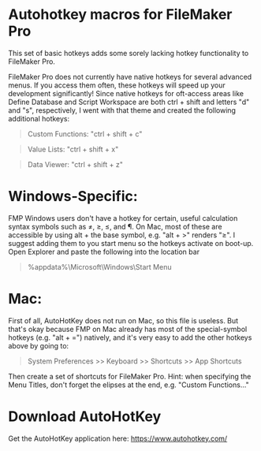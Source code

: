 # Autohotkey macros for FileMaker Pro

This set of basic hotkeys adds some sorely lacking hotkey functionality to FileMaker Pro.

FileMaker Pro does not currently have native hotkeys for several advanced menus. If you access them often, these hotkeys will speed up your development significantly! Since native hotkeys for oft-access areas like Define Database and Script Workspace are both ctrl + shift and letters "d" and "s", respectively, I went with that theme and created the following additional hotkeys:
 > Custom Functions: "ctrl + shift + c"

 > Value Lists: "ctrl + shift + x"
 
 > Data Viewer: "ctrl + shift + z"


# Windows-Specific:
FMP Windows users don't have a hotkey for certain, useful calculation syntax symbols such as ≠, ≥, ≤, and ¶. On Mac, most of these are accessible by using alt + the base symbol, e.g. "alt + >" renders "≥". I suggest adding them to you start menu so the hotkeys activate on boot-up. Open Explorer and paste the following into the location bar
> %appdata%\Microsoft\Windows\Start Menu


# Mac:
First of all, AutoHotKey does not run on Mac, so this file is useless. But that's okay because FMP on Mac already has most of the special-symbol hotkeys (e.g. "alt + =") natively, and it's very easy to add the other hotkeys above by going to: 

  > System Preferences >> Keyboard >> Shortcuts >> App Shortcuts

Then create a set of shortcuts for FileMaker Pro. Hint: when specifying the Menu Titles, don't forget the elipses at the end, e.g. "Custom Functions..."


# Download AutoHotKey
Get the AutoHotKey application here:
https://www.autohotkey.com/

